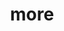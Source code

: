 ---
layout: page
title: more
nav: true
nav_order: 6
dropdown: true
children: 
    - title: precisnapse
      permalink: /precisnapse/
    - title: divider
    - title: roboclub
      permalink: /Roboclub/
---
